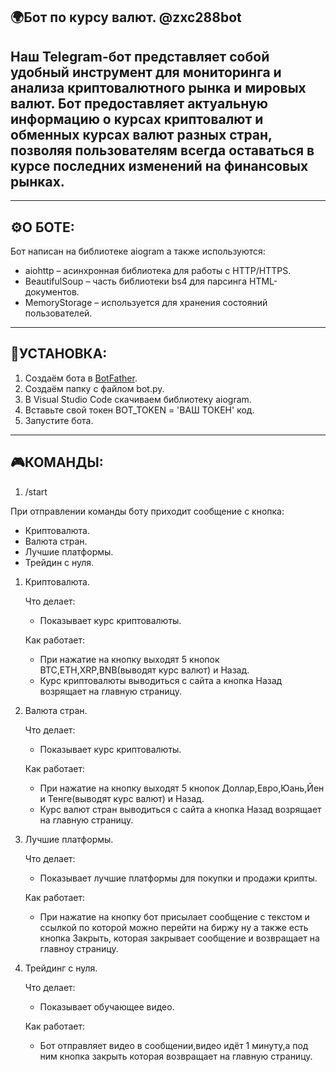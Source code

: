 
🌍Бот по курсу валют. @zxc288bot
-
Наш Telegram-бот представляет собой удобный инструмент для мониторинга и анализа криптовалютного рынка и мировых валют. Бот предоставляет актуальную информацию о курсах криптовалют и обменных курсах валют разных стран, позволяя пользователям всегда оставаться в курсе 
последних изменений на финансовых рынках.
-
_______________________________________________________________________________________________________________________________________________________________________________________________________________________________________________________________________________
⚙️О БОТЕ:
-
Бот написан на библиотеке aiogram а также используются:
- aiohttp – асинхронная библиотека для работы с HTTP/HTTPS.
- BeautifulSoup – часть библиотеки bs4 для парсинга HTML-документов.
- MemoryStorage – используется для хранения состояний пользователей.
_______________________________________________________________________________________________________________________________________________________________________________________________________________________________________________________________________________
💽УСТАНОВКА:
-
1. Создаём бота в [BotFather](https://web.telegram.org/a/#93372553).
2. Создаём папку с файлом bot.py.
3. В Visual Studio Code скачиваем библиотеку aiogram.
4. Вставьте свой токен BOT_TOKEN = 'ВАШ ТОКЕН' код.
5. Запустите бота.
_______________________________________________________________________________________________________________________________________________________________________________________________________________________________________________________________________________
🎮КОМАНДЫ:
---
1. /start

При отправлении команды боту приходит сообщение с кнопка: 
- Криптовалюта.
- Валюта стран.
- Лучшие платформы.
- Трейдин с нуля.

1. Криптовалюта.

   Что делает:
   
   - Показывает курс криптовалюты.
   
   Как работает:

   - При нажатие на кнопку выходят 5 кнопок BTC,ETH,XRP,BNB(выводят курс валют) и Назад.
   - Курс криптовалюты выводиться с сайта а кнопка Назад возрящает на главную страницу.
   
2. Валюта стран.

   Что делает:
   
   - Показывает курс криптовалюты.
   
   Как работает:

   - При нажатие на кнопку выходят 5 кнопок Доллар,Евро,Юань,Йен и Тенге(выводят курс валют) и Назад.
   - Курс валют стран выводиться с сайта а кнопка Назад возрящает на главную страницу.
   
3. Лучшие платформы.

   Что делает:
   
   - Показывает лучшие платформы для покупки и продажи крипты.
   
   Как работает:
   
   - При нажатие на кнопку бот присылает сообщение с текстом и ссылкой по которой можно перейти на биржу ну а также есть кнопка Закрыть,
   которая закрывает сообщение и возвращает на главноу страницу.

4. Трейдинг с нуля.

   Что делает:
   
   - Показывает обучающее видео.
   
   Как работает:

   - Бот отправляет видео в сообщении,видео идёт 1 минуту,а под ним кнопка закрыть которая возвращает на главную страницу.
